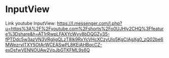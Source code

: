 # InputView
Link youtube InputView: https://l.messenger.com/l.php?u=https%3A%2F%2Fyoutube.com%2Fshorts%2Fo0UJHly2CHQ%3Ffeature%3Dshare&h=AT1rRwpLFAXYcWvv8bDQGZy35-fPTDdc5w3azVN3VRgligQLzT8Ik9RxYcVHcXCzyUIo5KgCIAgXg0_zQ02be6MWezrvITXY5OtArWCEASwPL8KEiAHBqcCZ-exDsfwVENNOUAw2VpJbGTKFML9s6Q
